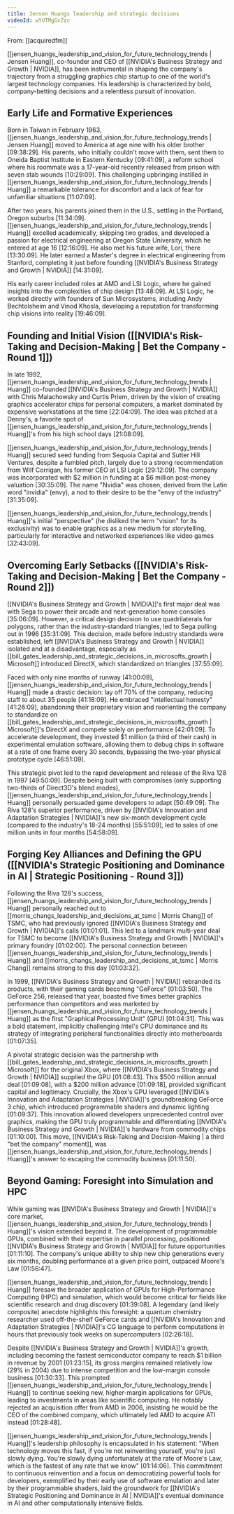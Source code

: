 ```yaml
---
title: Jensen Huangs leadership and strategic decisions
videoId: wYUTMgGxZzc
---
```


From: [[acquiredfm]] <br/> 

[[jensen_huangs_leadership_and_vision_for_future_technology_trends | Jensen Huang]], co-founder and CEO of [[NVIDIA's Business Strategy and Growth | NVIDIA]], has been instrumental in shaping the company's trajectory from a struggling graphics chip startup to one of the world's largest technology companies. His leadership is characterized by bold, company-betting decisions and a relentless pursuit of innovation.

## Early Life and Formative Experiences

Born in Taiwan in February 1963, [[jensen_huangs_leadership_and_vision_for_future_technology_trends | Jensen Huang]] moved to America at age nine with his older brother [09:38:29]. His parents, who initially couldn't move with them, sent them to Oneida Baptist Institute in Eastern Kentucky [09:41:09], a reform school where his roommate was a 17-year-old recently released from prison with seven stab wounds [10:29:09]. This challenging upbringing instilled in [[jensen_huangs_leadership_and_vision_for_future_technology_trends | Huang]] a remarkable tolerance for discomfort and a lack of fear for unfamiliar situations [11:07:09].

After two years, his parents joined them in the U.S., settling in the Portland, Oregon suburbs [11:34:09]. [[jensen_huangs_leadership_and_vision_for_future_technology_trends | Huang]] excelled academically, skipping two grades, and developed a passion for electrical engineering at Oregon State University, which he entered at age 16 [12:16:09]. He also met his future wife, Lori, there [13:30:09]. He later earned a Master's degree in electrical engineering from Stanford, completing it just before founding [[NVIDIA's Business Strategy and Growth | NVIDIA]] [14:31:09].

His early career included roles at AMD and LSI Logic, where he gained insights into the complexities of chip design [13:48:09]. At LSI Logic, he worked directly with founders of Sun Microsystems, including Andy Bechtolsheim and Vinod Khosla, developing a reputation for transforming chip visions into reality [19:46:09].

## Founding and Initial Vision ([[NVIDIA's Risk-Taking and Decision-Making | Bet the Company - Round 1]])

In late 1992, [[jensen_huangs_leadership_and_vision_for_future_technology_trends | Huang]] co-founded [[NVIDIA's Business Strategy and Growth | NVIDIA]] with Chris Malachowsky and Curtis Priem, driven by the vision of creating graphics accelerator chips for personal computers, a market dominated by expensive workstations at the time [22:04:09]. The idea was pitched at a Denny's, a favorite spot of [[jensen_huangs_leadership_and_vision_for_future_technology_trends | Huang]]'s from his high school days [21:08:09].

[[jensen_huangs_leadership_and_vision_for_future_technology_trends | Huang]] secured seed funding from Sequoia Capital and Sutter Hill Ventures, despite a fumbled pitch, largely due to a strong recommendation from Wilf Corrigan, his former CEO at LSI Logic [29:12:09]. The company was incorporated with $2 million in funding at a $6 million post-money valuation [30:35:09]. The name "Nvidia" was chosen, derived from the Latin word "invidia" (envy), a nod to their desire to be the "envy of the industry" [31:35:09].

[[jensen_huangs_leadership_and_vision_for_future_technology_trends | Huang]]'s initial "perspective" (he disliked the term "vision" for its exclusivity) was to enable graphics as a new medium for storytelling, particularly for interactive and networked experiences like video games [32:43:09].

## Overcoming Early Setbacks ([[NVIDIA's Risk-Taking and Decision-Making | Bet the Company - Round 2]])

[[NVIDIA's Business Strategy and Growth | NVIDIA]]'s first major deal was with Sega to power their arcade and next-generation home consoles [35:06:09]. However, a critical design decision to use quadrilaterals for polygons, rather than the industry-standard triangles, led to Sega pulling out in 1996 [35:31:09]. This decision, made before industry standards were established, left [[NVIDIA's Business Strategy and Growth | NVIDIA]] isolated and at a disadvantage, especially as [[bill_gates_leadership_and_strategic_decisions_in_microsofts_growth | Microsoft]] introduced DirectX, which standardized on triangles [37:55:09].

Faced with only nine months of runway [41:00:09], [[jensen_huangs_leadership_and_vision_for_future_technology_trends | Huang]] made a drastic decision: lay off 70% of the company, reducing staff to about 35 people [41:18:09]. He embraced "intellectual honesty" [41:26:09], abandoning their proprietary vision and reorienting the company to standardize on [[bill_gates_leadership_and_strategic_decisions_in_microsofts_growth | Microsoft]]'s DirectX and compete solely on performance [42:01:09]. To accelerate development, they invested $1 million (a third of their cash) in experimental emulation software, allowing them to debug chips in software at a rate of one frame every 30 seconds, bypassing the two-year physical prototype cycle [46:51:09].

This strategic pivot led to the rapid development and release of the Riva 128 in 1997 [49:50:09]. Despite being built with compromises (only supporting two-thirds of Direct3D's blend modes), [[jensen_huangs_leadership_and_vision_for_future_technology_trends | Huang]] personally persuaded game developers to adapt [50:49:09]. The Riva 128's superior performance, driven by [[NVIDIA's Innovation and Adaptation Strategies | NVIDIA]]'s new six-month development cycle (compared to the industry's 18-24 months) [55:51:09], led to sales of one million units in four months [54:58:09].

## Forging Key Alliances and Defining the GPU ([[NVIDIA's Strategic Positioning and Dominance in AI | Strategic Positioning - Round 3]])

Following the Riva 128's success, [[jensen_huangs_leadership_and_vision_for_future_technology_trends | Huang]] personally reached out to [[morris_changs_leadership_and_decisions_at_tsmc | Morris Chang]] of TSMC, who had previously ignored [[NVIDIA's Business Strategy and Growth | NVIDIA]]'s calls [01:01:01]. This led to a landmark multi-year deal for TSMC to become [[NVIDIA's Business Strategy and Growth | NVIDIA]]'s primary foundry [01:02:00]. The personal connection between [[jensen_huangs_leadership_and_vision_for_future_technology_trends | Huang]] and [[morris_changs_leadership_and_decisions_at_tsmc | Morris Chang]] remains strong to this day [01:03:32].

In 1999, [[NVIDIA's Business Strategy and Growth | NVIDIA]] rebranded its products, with their gaming cards becoming "GeForce" [01:03:50]. The GeForce 256, released that year, boasted five times better graphics performance than competitors and was marketed by [[jensen_huangs_leadership_and_vision_for_future_technology_trends | Huang]] as the first "Graphical Processing Unit" (GPU) [01:04:31]. This was a bold statement, implicitly challenging Intel's CPU dominance and its strategy of integrating peripheral functionalities directly into motherboards [01:07:35].

A pivotal strategic decision was the partnership with [[bill_gates_leadership_and_strategic_decisions_in_microsofts_growth | Microsoft]] for the original Xbox, where [[NVIDIA's Business Strategy and Growth | NVIDIA]] supplied the GPU [01:08:43]. This $500 million annual deal [01:09:08], with a $200 million advance [01:09:18], provided significant capital and legitimacy. Crucially, the Xbox's GPU leveraged [[NVIDIA's Innovation and Adaptation Strategies | NVIDIA]]'s groundbreaking GeForce 3 chip, which introduced programmable shaders and dynamic lighting [01:09:37]. This innovation allowed developers unprecedented control over graphics, making the GPU truly programmable and differentiating [[NVIDIA's Business Strategy and Growth | NVIDIA]]'s hardware from commodity chips [01:10:00]. This move, [[NVIDIA's Risk-Taking and Decision-Making | a third "bet the company" moment]], was [[jensen_huangs_leadership_and_vision_for_future_technology_trends | Huang]]'s answer to escaping the commodity business [01:11:50].

## Beyond Gaming: Foresight into Simulation and HPC

While gaming was [[NVIDIA's Business Strategy and Growth | NVIDIA]]'s core market, [[jensen_huangs_leadership_and_vision_for_future_technology_trends | Huang]]'s vision extended beyond it. The development of programmable GPUs, combined with their expertise in parallel processing, positioned [[NVIDIA's Business Strategy and Growth | NVIDIA]] for future opportunities [01:11:10]. The company's unique ability to ship new chip generations every six months, doubling performance at a given price point, outpaced Moore's Law [01:56:47].

[[jensen_huangs_leadership_and_vision_for_future_technology_trends | Huang]] foresaw the broader application of GPUs for High-Performance Computing (HPC) and simulation, which would become critical for fields like scientific research and drug discovery [01:39:08]. A legendary (and likely composite) anecdote highlights this foresight: a quantum chemistry researcher used off-the-shelf GeForce cards and [[NVIDIA's Innovation and Adaptation Strategies | NVIDIA]]'s CG language to perform computations in hours that previously took weeks on supercomputers [02:26:18].

Despite [[NVIDIA's Business Strategy and Growth | NVIDIA]]'s growth, including becoming the fastest semiconductor company to reach $1 billion in revenue by 2001 [01:23:15], its gross margins remained relatively low (29% in 2004) due to intense competition and the low-margin console business [01:30:33]. This prompted [[jensen_huangs_leadership_and_vision_for_future_technology_trends | Huang]] to continue seeking new, higher-margin applications for GPUs, leading to investments in areas like scientific computing. He notably rejected an acquisition offer from AMD in 2006, insisting he would be the CEO of the combined company, which ultimately led AMD to acquire ATI instead [01:28:48].

[[jensen_huangs_leadership_and_vision_for_future_technology_trends | Huang]]'s leadership philosophy is encapsulated in his statement: "When technology moves this fast, if you're not reinventing yourself, you're just slowly dying. You're slowly dying unfortunately at the rate of Moore's Law, which is the fastest of any rate that we know" [01:14:06]. This commitment to continuous reinvention and a focus on democratizing powerful tools for developers, exemplified by their early use of software emulation and later by their programmable shaders, laid the groundwork for [[NVIDIA's Strategic Positioning and Dominance in AI | NVIDIA]]'s eventual dominance in AI and other computationally intensive fields.